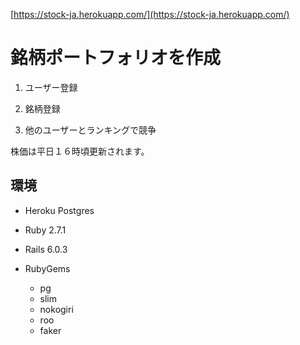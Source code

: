 [https://stock-ja.herokuapp.com/](https://stock-ja.herokuapp.com/)

# 銘柄ポートフォリオを作成

1. ユーザー登録

2. 銘柄登録

3. 他のユーザーとランキングで競争

株価は平日１６時頃更新されます。

## 環境

* Heroku Postgres

* Ruby 2.7.1

* Rails 6.0.3

* RubyGems
  - pg 
  - slim
  - nokogiri
  - roo
  - faker
